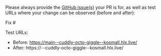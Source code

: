 Please always provide the [GitHub issue(s)](../issues) your PR is for, as well as test URLs where your change can be observed (before and after):

Fix #<gh-issue-id>

Test URLs:
- Before: https://main--cuddly-octo-giggle--kosmall.hlx.live/
- After: https://<branch>--cuddly-octo-giggle--kosmall.hlx.live/
